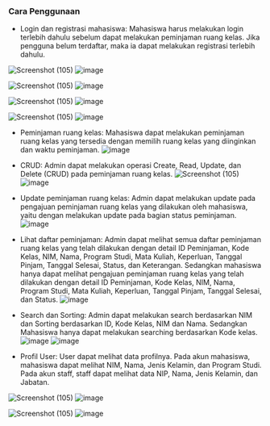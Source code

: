 ### Cara Penggunaan  

- Login dan registrasi mahasiswa: Mahasiswa harus melakukan login terlebih dahulu sebelum dapat melakukan peminjaman ruang kelas. Jika pengguna belum terdaftar, maka ia dapat melakukan registrasi terlebih dahulu.
 
 ![Screenshot (105)](https://user-images.githubusercontent.com/116480927/232376232-d2a833ce-6bc0-4a9f-9a2b-a5e98dc723a7.png)
![image](https://user-images.githubusercontent.com/116480927/232376073-f40f1a38-3c83-424f-a031-b5d33b0def32.png)
 
 ![Screenshot (105)](https://user-images.githubusercontent.com/116480927/232376267-d4994763-2dd9-42a7-abd0-5ac822948911.png)
![image](https://user-images.githubusercontent.com/116480927/232375542-f36e6e9f-b0e3-4f83-88d8-b525d50e6a58.png)
 
 ![Screenshot (105)](https://user-images.githubusercontent.com/116480927/232376273-65498cca-c66f-4f9b-a5e6-b97074706c2e.png)
![image](https://user-images.githubusercontent.com/116480927/232375395-5cd98148-5d69-42d5-80fc-9ce3a23fe84b.png)
 
 ![Screenshot (105)](https://user-images.githubusercontent.com/116480927/232376279-080a1a74-7c81-4ade-a329-d0fbe97d5992.png)
![image](https://user-images.githubusercontent.com/116480927/232375607-ff087f7c-e565-4a4d-a927-3fd3783b6174.png)

- Peminjaman ruang kelas: Mahasiswa dapat melakukan peminjaman ruang kelas yang tersedia dengan memilih ruang kelas yang diinginkan dan waktu peminjaman.
 ![image](https://user-images.githubusercontent.com/116480927/232373539-40f05a59-9d7c-4a7a-9c6a-d17909bfbfc4.png) 
 
- CRUD: Admin dapat melakukan operasi Create, Read, Update, dan Delete (CRUD) pada peminjaman ruang kelas.
 ![Screenshot (105)](https://user-images.githubusercontent.com/116480927/232376306-ea107026-62d3-4159-b179-e736a5afbda7.png)
![image](https://user-images.githubusercontent.com/116480927/232373580-a1390ddd-7c45-4906-a74f-e5d0e69d982e.png)
 
- Update peminjaman ruang kelas: Admin dapat melakukan update pada pengajuan peminjaman ruang kelas yang dilakukan oleh mahasiswa, yaitu dengan melakukan update pada bagian status peminjaman.
 ![image](https://user-images.githubusercontent.com/116480927/232373613-31b6ca11-9ca1-4186-bc0c-62d0a5b6d440.png)
 
- Lihat daftar peminjaman: Admin dapat melihat semua daftar peminjaman ruang kelas yang telah dilakukan dengan detail ID Peminjaman, Kode Kelas, NIM, Nama, Program Studi, Mata Kuliah, Keperluan, Tanggal Pinjam, Tanggal Selesai, Status, dan Keterangan. Sedangkan mahasiswa hanya dapat melihat pengajuan peminjaman ruang kelas yang telah dilakukan dengan detail ID Peminjaman, Kode Kelas, NIM, Nama, Program Studi, Mata Kuliah, Keperluan, Tanggal Pinjam, Tanggal Selesai, dan Status.
 ![image](https://user-images.githubusercontent.com/116480927/232373626-d1d56b76-b79c-40bb-aba4-e77dba7eba5a.png)
 
- Search dan Sorting: Admin dapat melakukan search berdasarkan NIM dan Sorting berdasarkan ID, Kode Kelas, NIM dan Nama. Sedangkan Mahasiswa hanya dapat melakukan searching berdasarkan Kode kelas.
 ![image](https://user-images.githubusercontent.com/116480927/232373651-e330169a-5ec7-4888-b66c-6283562a4d58.png)
 ![image](https://user-images.githubusercontent.com/116480927/232375686-360da7ae-884f-43d0-9f1c-9143c41b1827.png)

- Profil User: User dapat melihat data profilnya. Pada akun mahasiswa, mahasiswa dapat melihat NIM, Nama, Jenis Kelamin, dan Program Studi. Pada akun staff, staff dapat melihat data NIP, Nama, Jenis Kelamin, dan Jabatan. 
 
 ![Screenshot (105)](https://user-images.githubusercontent.com/116480927/232376334-6c7c0169-17d0-4ee2-9cfc-6c9ee8d3652f.png)
![image](https://user-images.githubusercontent.com/116480927/232375811-246b1dda-6ab8-4bc9-a507-d88460ff8878.png)
 
![Screenshot (105)](https://user-images.githubusercontent.com/116480927/232376434-4e87108b-f5f3-493b-a079-8e6793378cf2.png)
![image](https://user-images.githubusercontent.com/116480927/232373702-ab6e6d83-5480-4587-807e-47dbeeaf75eb.png)
